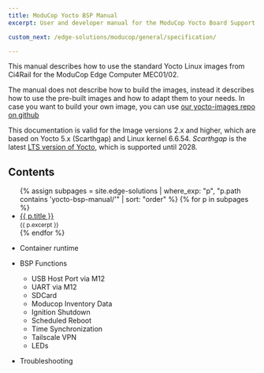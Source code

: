 ```yaml
---
title: ModuCop Yocto BSP Manual
excerpt: User and developer manual for the ModuCop Yocto Board Support Package.

custom_next: /edge-solutions/moducop/general/specification/

---
```

This manual describes how to use the standard Yocto Linux images from Ci4Rail for the ModuCop Edge Computer MEC01/02.

The manual does not describe how to build the images, instead it describes how to use the pre-built images and how to adapt them to your needs. In case you want to build your own image, you can use [our yocto-images repo on github](https://github.com/ci4rail/yocto-images)

This documentation is valid for the Image versions 2.x and higher, which are based on Yocto 5.x (Scarthgap) and Linux kernel 6.6.54. *Scarthgap* is the latest [LTS version of Yocto](https://wiki.yoctoproject.org/wiki/Releases), which is supported until 2028.

## Contents

<ul>
  {% assign subpages = site.edge-solutions
    | where_exp: "p", "p.path contains 'yocto-bsp-manual/'"
    | sort: "order" %}
  {% for p in subpages %}
    <li><a href="{{ p.url }}">{{ p.title }}</a><br><small>{{ p.excerpt }}</small></li>
  {% endfor %}
</ul>

* Container runtime

* BSP Functions
   * USB Host Port via M12
   * UART via M12
   * SDCard
   * Moducop Inventory Data
   * Ignition Shutdown
   * Scheduled Reboot
   * Time Synchronization
   * Tailscale VPN
   * LEDs
 * Troubleshooting
